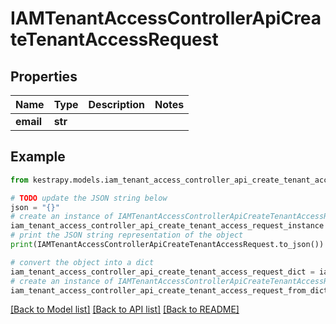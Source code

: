 # IAMTenantAccessControllerApiCreateTenantAccessRequest


## Properties

Name | Type | Description | Notes
------------ | ------------- | ------------- | -------------
**email** | **str** |  | 

## Example

```python
from kestrapy.models.iam_tenant_access_controller_api_create_tenant_access_request import IAMTenantAccessControllerApiCreateTenantAccessRequest

# TODO update the JSON string below
json = "{}"
# create an instance of IAMTenantAccessControllerApiCreateTenantAccessRequest from a JSON string
iam_tenant_access_controller_api_create_tenant_access_request_instance = IAMTenantAccessControllerApiCreateTenantAccessRequest.from_json(json)
# print the JSON string representation of the object
print(IAMTenantAccessControllerApiCreateTenantAccessRequest.to_json())

# convert the object into a dict
iam_tenant_access_controller_api_create_tenant_access_request_dict = iam_tenant_access_controller_api_create_tenant_access_request_instance.to_dict()
# create an instance of IAMTenantAccessControllerApiCreateTenantAccessRequest from a dict
iam_tenant_access_controller_api_create_tenant_access_request_from_dict = IAMTenantAccessControllerApiCreateTenantAccessRequest.from_dict(iam_tenant_access_controller_api_create_tenant_access_request_dict)
```
[[Back to Model list]](../README.md#documentation-for-models) [[Back to API list]](../README.md#documentation-for-api-endpoints) [[Back to README]](../README.md)


